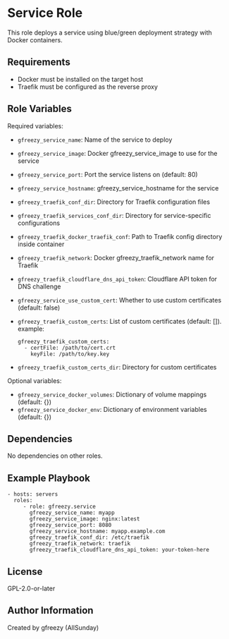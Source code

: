 Service Role
=========

This role deploys a service using blue/green deployment strategy with Docker containers.

Requirements
------------

- Docker must be installed on the target host
- Traefik must be configured as the reverse proxy

Role Variables
--------------

Required variables:

- `gfreezy_service_name`: Name of the service to deploy
- `gfreezy_service_image`: Docker gfreezy_service_image to use for the service
- `gfreezy_service_port`: Port the service listens on (default: 80)
- `gfreezy_service_hostname`: gfreezy_service_hostname for the service
- `gfreezy_traefik_conf_dir`: Directory for Traefik configuration files
- `gfreezy_traefik_services_conf_dir`: Directory for service-specific configurations
- `gfreezy_traefik_docker_traefik_conf`: Path to Traefik config directory inside container
- `gfreezy_traefik_network`: Docker gfreezy_traefik_network name for Traefik
- `gfreezy_traefik_cloudflare_dns_api_token`: Cloudflare API token for DNS challenge
- `gfreezy_service_use_custom_cert`: Whether to use custom certificates (default: false)
- `gfreezy_traefik_custom_certs`: List of custom certificates (default: []). example:

    ```
    gfreezy_traefik_custom_certs:
      - certFile: /path/to/cert.crt
        keyFile: /path/to/key.key
    ```

- `gfreezy_traefik_custom_certs_dir`: Directory for custom certificates

Optional variables:

- `gfreezy_service_docker_volumes`: Dictionary of volume mappings (default: {})
- `gfreezy_service_docker_env`: Dictionary of environment variables (default: {})

Dependencies
------------

No dependencies on other roles.

Example Playbook
----------------

    - hosts: servers
      roles:
         - role: gfreezy.service
           gfreezy_service_name: myapp
           gfreezy_service_image: nginx:latest
           gfreezy_service_port: 8080
           gfreezy_service_hostname: myapp.example.com
           gfreezy_traefik_conf_dir: /etc/traefik
           gfreezy_traefik_network: traefik
           gfreezy_traefik_cloudflare_dns_api_token: your-token-here

License
-------

GPL-2.0-or-later

Author Information
------------------

Created by gfreezy (AllSunday)
